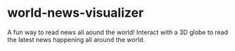 # world-news-visualizer
A fun way to read news all aound the world! Interact with a 3D globe to read the latest news happening all around the world.
